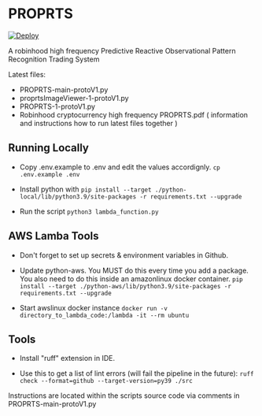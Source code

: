 # PROPRTS

[![Deploy](https://github.com/0x00C0DE/PROPRTS/actions/workflows/main.yml/badge.svg)](https://github.com/0x00C0DE/PROPRTS/actions/workflows/main.yml)

A robinhood high frequency Predictive Reactive Observational Pattern Recognition Trading System

Latest files:

- PROPRTS-main-protoV1.py
- proprtsImageViewer-1-protoV1.py
- PROPRTS-1-protoV1.py
- Robinhood cryptocurrency high frequency PROPRTS.pdf ( information and instructions how to run latest files together )

## Running Locally

- Copy .env.example to .env and edit the values accordignly.
`cp .env.example .env`

- Install python with
`pip install --target ./python-local/lib/python3.9/site-packages -r requirements.txt --upgrade`

- Run the script
`python3 lambda_function.py`

## AWS Lamba Tools

- Don't forget to set up secrets & environment variables in Github.

- Update python-aws. You MUST do this every time you add a package. You also need to do this inside an amazonlinux docker container.
`pip install --target ./python-aws/lib/python3.9/site-packages -r requirements.txt --upgrade`

- Start awslinux docker instance
`docker run -v directory_to_lambda_code:/lambda -it --rm ubuntu`

## Tools

- Install "ruff" extension in IDE.

- Use this to get a list of lint errors (will fail the pipeline in the future):
`ruff check --format=github --target-version=py39 ./src`

Instructions are located within the scripts source code via comments in PROPRTS-main-protoV1.py

